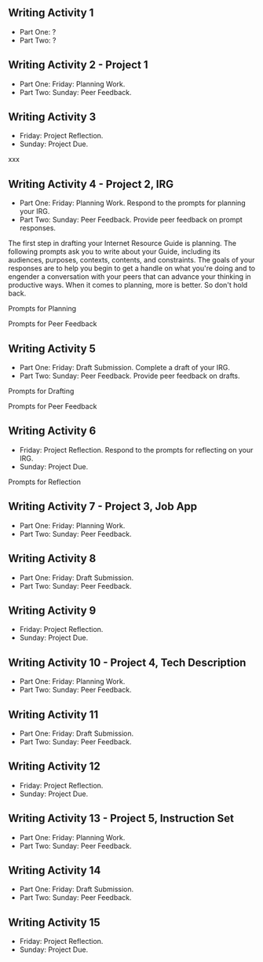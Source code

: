 ## Writing Activity 1

* Part One: ?
* Part Two: ?

## Writing Activity 2 - Project 1

* Part One: Friday: Planning Work.
* Part Two: Sunday: Peer Feedback.

## Writing Activity 3

* Friday: Project Reflection.
* Sunday: Project Due.

xxx

## Writing Activity 4 - Project 2, IRG
* Part One: Friday: Planning Work. Respond to the prompts for planning your IRG.
* Part Two: Sunday: Peer Feedback. Provide peer feedback on prompt responses.

The first step in drafting your Internet Resource Guide is planning. The following prompts ask you to write about your Guide, including its audiences, purposes, contexts, contents, and constraints. The goals of your responses are to help you begin to get a handle on what you're doing and to engender a conversation with your peers that can advance your thinking in productive ways. When it comes to planning, more is better. So don't hold back.

Prompts for Planning

Prompts for Peer Feedback

## Writing Activity 5
* Part One: Friday: Draft Submission. Complete a draft of your IRG.
* Part Two: Sunday: Peer Feedback. Provide peer feedback on drafts.

Prompts for Drafting

Prompts for Peer Feedback

## Writing Activity 6

* Friday: Project Reflection. Respond to the prompts for reflecting on your IRG.
* Sunday: Project Due.

Prompts for Reflection

## Writing Activity 7 - Project 3, Job App
* Part One: Friday: Planning Work.
* Part Two: Sunday: Peer Feedback.

## Writing Activity 8
* Part One: Friday: Draft Submission. 
* Part Two: Sunday: Peer Feedback.

## Writing Activity 9
* Friday: Project Reflection.
* Sunday: Project Due.

## Writing Activity 10 - Project 4, Tech Description
* Part One: Friday: Planning Work.
* Part Two: Sunday: Peer Feedback.

## Writing Activity 11
* Part One: Friday: Draft Submission. 
* Part Two: Sunday: Peer Feedback.

## Writing Activity 12

* Friday: Project Reflection.
* Sunday: Project Due.

## Writing Activity 13 - Project 5, Instruction Set
* Part One: Friday: Planning Work.
* Part Two: Sunday: Peer Feedback.

## Writing Activity 14
* Part One: Friday: Draft Submission. 
* Part Two: Sunday: Peer Feedback.

## Writing Activity 15

* Friday: Project Reflection.
* Sunday: Project Due.



